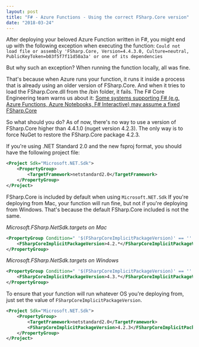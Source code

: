 ```yaml
---
layout: post
title: "F# - Azure Functions - Using the correct FSharp.Core version"
date: "2018-03-24"
---
```


After deploying your beloved Azure Function written in F#, you might end up with the following exception when executing the function: `Could not load file or assembly 'FSharp.Core, Version=4.4.3.0, Culture=neutral, PublicKeyToken=b03f5f7f11d50a3a' or one of its dependencies`

But why such an exception? When running the function locally, all was fine.

That's because when Azure runs your function, it runs it inside a process that is already using an older version of FSharp.Core. And when it tries to load the FSharp.Core.dll from the /bin folder, it fails. The F# Core Engineering team warns us about it: [Some systems supporting F# (e.g. Azure Functions, Azure Notebooks, F# Interactive) may assume a fixed FSharp.Core](https://fsharp.github.io/2015/04/18/fsharp-core-notes.html#some-systems-supporting-f-eg-azure-functions-azure-notebooks-f-interactive-may-assume-a-fixed-fsharpcore)

So what should you do? As of now, there's no way to use a version of FSharp.Core higher than 4.4.1.0 (nuget version 4.2.3). The only way is to force NuGet to restore the FSharp.Core package 4.2.3.

If you're using .NET Standard 2.0 and the new fsproj format, you should have the following project file: 
```xml
<Project Sdk="Microsoft.NET.Sdk">
    <PropertyGroup>
        <TargetFramework>netstandard2.0</TargetFramework>
    </PropertyGroup>
</Project>
```

FSharp.Core is included by default when using `Microsoft.NET.Sdk` If you're deploying from Mac, your function will run fine, but not if you're deploying from Windows. That's because the default FSharp.Core included is not the same.

_Microsoft.FSharp.NetSdk.targets on Mac_
```xml
<PropertyGroup Condition=" '$(FSharpCoreImplicitPackageVersion)' == '' ">
    <FSharpCoreImplicitPackageVersion>4.2.*</FSharpCoreImplicitPackageVersion>
</PropertyGroup>
```

_Microsoft.FSharp.NetSdk.targets on Windows_
```xml
<PropertyGroup Condition=" '$(FSharpCoreImplicitPackageVersion)' == '' ">
    <FSharpCoreImplicitPackageVersion>4.3.*</FSharpCoreImplicitPackageVersion>
</PropertyGroup>
```

To ensure that your function will run whatever OS you're deploying from, just set the value of `FSharpCoreImplicitPackageVersion`.

```xml
<Project Sdk="Microsoft.NET.Sdk">
    <PropertyGroup>
        <TargetFramework>netstandard2.0</TargetFramework>
        <FSharpCoreImplicitPackageVersion>4.2.3</FSharpCoreImplicitPackageVersion>
    </PropertyGroup>
</Project>
```